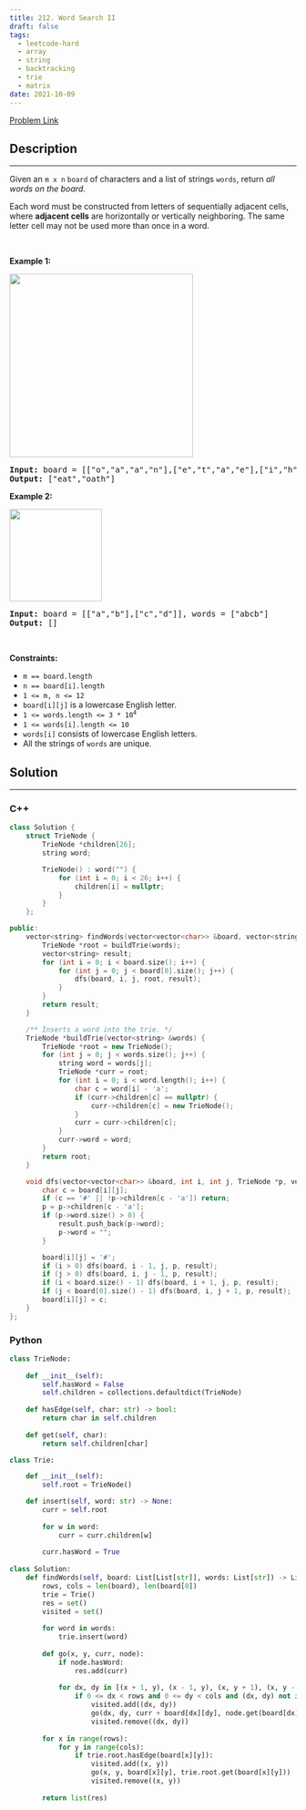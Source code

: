 ```yaml
---
title: 212. Word Search II
draft: false
tags: 
  - leetcode-hard
  - array
  - string
  - backtracking
  - trie
  - matrix
date: 2021-10-09
---
```


[Problem Link](https://leetcode.com/problems/word-search-ii/)

## Description

---
<p>Given an <code>m x n</code> <code>board</code>&nbsp;of characters and a list of strings <code>words</code>, return <em>all words on the board</em>.</p>

<p>Each word must be constructed from letters of sequentially adjacent cells, where <strong>adjacent cells</strong> are horizontally or vertically neighboring. The same letter cell may not be used more than once in a word.</p>

<p>&nbsp;</p>
<p><strong class="example">Example 1:</strong></p>
<img alt="" src="https://assets.leetcode.com/uploads/2020/11/07/search1.jpg" style="width: 322px; height: 322px;" />
<pre>
<strong>Input:</strong> board = [[&quot;o&quot;,&quot;a&quot;,&quot;a&quot;,&quot;n&quot;],[&quot;e&quot;,&quot;t&quot;,&quot;a&quot;,&quot;e&quot;],[&quot;i&quot;,&quot;h&quot;,&quot;k&quot;,&quot;r&quot;],[&quot;i&quot;,&quot;f&quot;,&quot;l&quot;,&quot;v&quot;]], words = [&quot;oath&quot;,&quot;pea&quot;,&quot;eat&quot;,&quot;rain&quot;]
<strong>Output:</strong> [&quot;eat&quot;,&quot;oath&quot;]
</pre>

<p><strong class="example">Example 2:</strong></p>
<img alt="" src="https://assets.leetcode.com/uploads/2020/11/07/search2.jpg" style="width: 162px; height: 162px;" />
<pre>
<strong>Input:</strong> board = [[&quot;a&quot;,&quot;b&quot;],[&quot;c&quot;,&quot;d&quot;]], words = [&quot;abcb&quot;]
<strong>Output:</strong> []
</pre>

<p>&nbsp;</p>
<p><strong>Constraints:</strong></p>

<ul>
	<li><code>m == board.length</code></li>
	<li><code>n == board[i].length</code></li>
	<li><code>1 &lt;= m, n &lt;= 12</code></li>
	<li><code>board[i][j]</code> is a lowercase English letter.</li>
	<li><code>1 &lt;= words.length &lt;= 3 * 10<sup>4</sup></code></li>
	<li><code>1 &lt;= words[i].length &lt;= 10</code></li>
	<li><code>words[i]</code> consists of lowercase English letters.</li>
	<li>All the strings of <code>words</code> are unique.</li>
</ul>


## Solution

---
### C++
``` cpp title='word-search-ii'
class Solution {
    struct TrieNode {
        TrieNode *children[26];
        string word;

        TrieNode() : word("") {
            for (int i = 0; i < 26; i++) {
                children[i] = nullptr;
            }
        }
    };

public:
    vector<string> findWords(vector<vector<char>> &board, vector<string> &words) {
        TrieNode *root = buildTrie(words);
        vector<string> result;
        for (int i = 0; i < board.size(); i++) {
            for (int j = 0; j < board[0].size(); j++) {
                dfs(board, i, j, root, result);
            }
        }
        return result;
    }

    /** Inserts a word into the trie. */
    TrieNode *buildTrie(vector<string> &words) {
        TrieNode *root = new TrieNode();
        for (int j = 0; j < words.size(); j++) {
            string word = words[j];
            TrieNode *curr = root;
            for (int i = 0; i < word.length(); i++) {
                char c = word[i] - 'a';
                if (curr->children[c] == nullptr) {
                    curr->children[c] = new TrieNode();
                }
                curr = curr->children[c];
            }
            curr->word = word;
        }
        return root;
    }

    void dfs(vector<vector<char>> &board, int i, int j, TrieNode *p, vector<string> &result) {
        char c = board[i][j];
        if (c == '#' || !p->children[c - 'a']) return;
        p = p->children[c - 'a'];
        if (p->word.size() > 0) {
            result.push_back(p->word);
            p->word = "";
        }

        board[i][j] = '#';
        if (i > 0) dfs(board, i - 1, j, p, result);
        if (j > 0) dfs(board, i, j - 1, p, result);
        if (i < board.size() - 1) dfs(board, i + 1, j, p, result);
        if (j < board[0].size() - 1) dfs(board, i, j + 1, p, result);
        board[i][j] = c;
    }
};
```
### Python
``` py title='word-search-ii'
class TrieNode:
    
    def __init__(self):
        self.hasWord = False
        self.children = collections.defaultdict(TrieNode)
    
    def hasEdge(self, char: str) -> bool:
        return char in self.children
    
    def get(self, char):
        return self.children[char]

class Trie:

    def __init__(self):
        self.root = TrieNode()

    def insert(self, word: str) -> None:
        curr = self.root
        
        for w in word:
            curr = curr.children[w]
        
        curr.hasWord = True
    
class Solution:
    def findWords(self, board: List[List[str]], words: List[str]) -> List[str]:
        rows, cols = len(board), len(board[0])
        trie = Trie()
        res = set()
        visited = set()
        
        for word in words:
            trie.insert(word)
        
        def go(x, y, curr, node):
            if node.hasWord:
                res.add(curr)
            
            for dx, dy in [(x + 1, y), (x - 1, y), (x, y + 1), (x, y - 1)]:
                if 0 <= dx < rows and 0 <= dy < cols and (dx, dy) not in visited and node.hasEdge(board[dx][dy]):
                    visited.add((dx, dy))
                    go(dx, dy, curr + board[dx][dy], node.get(board[dx][dy]))
                    visited.remove((dx, dy))
            
        for x in range(rows):
            for y in range(cols):
                if trie.root.hasEdge(board[x][y]):
                    visited.add((x, y))
                    go(x, y, board[x][y], trie.root.get(board[x][y]))
                    visited.remove((x, y))
        
        return list(res)
```

